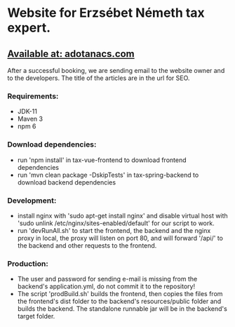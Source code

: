 # Website for Erzsébet Németh tax expert.

## [Available at: adotanacs.com](https://adotanacs.com)

After a successful booking, we are sending email to the website owner and to the developers.
The title of the articles are in the url for SEO.

### Requirements:

- JDK-11
- Maven 3
- npm 6

### Download dependencies:

- run 'npm install' in tax-vue-frontend to download frontend dependencies
- run 'mvn clean package -DskipTests' in tax-spring-backend to download backend dependencies

### Development:

- install nginx with 'sudo apt-get install nginx' and disable virtual host with 'sudo unlink /etc/nginx/sites-enabled/default' for our script to work.
- run 'devRunAll.sh' to start the frontend, the backend and the nginx proxy in local, the proxy will listen on port 80, and will forward '/api/' to the backend and other requests to the frontend.

### Production:

- The user and password for sending e-mail is missing from the backend's application.yml, do not commit it to the repository!
- The script 'prodBuild.sh' builds the frontend, then copies the files from the frontend's dist folder to the backend's resources/public folder and builds the backend. The standalone runnable jar will be in the backend's target folder.
